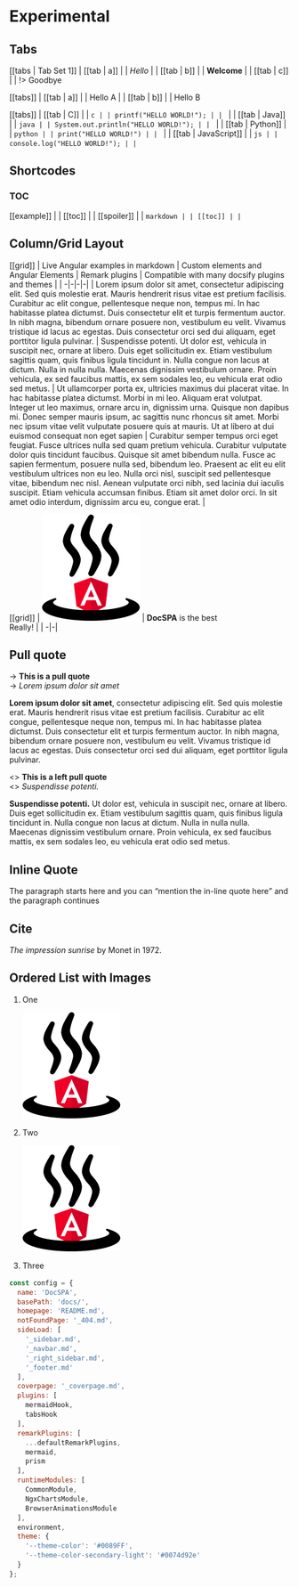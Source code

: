 # Experimental

## Tabs

[[tabs | Tab Set 1]]
| [[tab | a]]
| | *Hello*
|
| [[tab | b]]
| | **Welcome**
|
| [[tab | c]]
| | !> Goodbye

[[tabs]]
| [[tab | a]]
| | Hello A
|
| [[tab | b]]
| | Hello B

[[tabs]]
| [[tab | C]]
| | ```c
| | printf("HELLO WORLD!");
| | ```
|
| [[tab | Java]]
| | ```java
| | System.out.println("HELLO WORLD!");
| | ```
|
| [[tab | Python]]
| | ```python
| | print("HELLO WORLD!")
| | ```
|
| [[tab | JavaScript]]
| | ```js
| | console.log("HELLO WORLD!");
| | ```

## Shortcodes

### TOC

[[example]]
|
| [[toc]]
|
| [[spoiler]]
| | ```markdown
| | [[toc]]
| | ```

## Column/Grid Layout

[[grid]]
| Live Angular examples in markdown | Custom elements and Angular Elements | Remark plugins | Compatible with many docsify plugins and themes |
| -|-|-|-|
| Lorem ipsum dolor sit amet, consectetur adipiscing elit. Sed quis molestie erat. Mauris hendrerit risus vitae est pretium facilisis. Curabitur ac elit congue, pellentesque neque non, tempus mi. In hac habitasse platea dictumst. Duis consectetur elit et turpis fermentum auctor. In nibh magna, bibendum ornare posuere non, vestibulum eu velit. Vivamus tristique id lacus ac egestas. Duis consectetur orci sed dui aliquam, eget porttitor ligula pulvinar. | Suspendisse potenti. Ut dolor est, vehicula in suscipit nec, ornare at libero. Duis eget sollicitudin ex. Etiam vestibulum sagittis quam, quis finibus ligula tincidunt in. Nulla congue non lacus at dictum. Nulla in nulla nulla. Maecenas dignissim vestibulum ornare. Proin vehicula, ex sed faucibus mattis, ex sem sodales leo, eu vehicula erat odio sed metus. | Ut ullamcorper porta ex, ultricies maximus dui placerat vitae. In hac habitasse platea dictumst. Morbi in mi leo. Aliquam erat volutpat. Integer ut leo maximus, ornare arcu in, dignissim urna. Quisque non dapibus mi. Donec semper mauris ipsum, ac sagittis nunc rhoncus sit amet. Morbi nec ipsum vitae velit vulputate posuere quis at mauris. Ut at libero at dui euismod consequat non eget sapien | Curabitur semper tempus orci eget feugiat. Fusce ultrices nulla sed quam pretium vehicula. Curabitur vulputate dolor quis tincidunt faucibus. Quisque sit amet bibendum nulla. Fusce ac sapien fermentum, posuere nulla sed, bibendum leo. Praesent ac elit eu elit vestibulum ultrices non eu leo. Nulla orci nisl, suscipit sed pellentesque vitae, bibendum nec nisl. Aenean vulputate orci nibh, sed lacinia dui iaculis suscipit. Etiam vehicula accumsan finibus. Etiam sit amet dolor orci. In sit amet odio interdum, dignissim arcu eu, congue erat. |

[[grid]]
| ![](./logo.png) | **DocSPA** is the best<br />Really! |
| -|-|

<style>
.markdown-section .custom-block.grid table {
  width: 100%;
}

.markdown-section .custom-block.grid table,
.markdown-section .custom-block.grid tr,
.markdown-section .custom-block.grid th,
.markdown-section .custom-block.grid td {
  border: none;
  vertical-align: top;
}
</style>

## Pull quote

-> **This is a pull quote**  
-> *Lorem ipsum dolor sit amet*

**Lorem ipsum dolor sit amet**, consectetur adipiscing elit. Sed quis molestie erat. Mauris hendrerit risus vitae est pretium facilisis. Curabitur ac elit congue, pellentesque neque non, tempus mi. In hac habitasse platea dictumst. Duis consectetur elit et turpis fermentum auctor. In nibh magna, bibendum ornare posuere non, vestibulum eu velit. Vivamus tristique id lacus ac egestas. Duis consectetur orci sed dui aliquam, eget porttitor ligula pulvinar.

<> **This is a left pull quote**  
<> *Suspendisse potenti.*

**Suspendisse potenti.** Ut dolor est, vehicula in suscipit nec, ornare at libero. Duis eget sollicitudin ex. Etiam vestibulum sagittis quam, quis finibus ligula tincidunt in. Nulla congue non lacus at dictum. Nulla in nulla nulla. Maecenas dignissim vestibulum ornare. Proin vehicula, ex sed faucibus mattis, ex sem sodales leo, eu vehicula erat odio sed metus.

<style>
blockquote.box {
  float: right;
  width: 30%;
  margin: 0.4em 0 0 20px;
  background: #ddf;
  padding: 13px;
}

blockquote.box-left {
  float: left;
  width: 30%;
  background: #ddf;
  margin: 0.4em 20px 0 0;
  padding: 13px;
  border-left: none;
  border-right: 4px solid var(--theme-color, #0074d9);
}
</style>

## Inline Quote

The paragraph starts here and you can <q>mention the in-line quote here</q> and the paragraph continues

## Cite

<cite>The impression sunrise</cite> by Monet in 1972.

## Ordered List with Images

1. One

    ![](./logo.png)

2. Two

    ![](./logo.png)

3. Three

```javascript { .linenos mark="13-27" }
const config = {
  name: 'DocSPA',
  basePath: 'docs/',
  homepage: 'README.md',
  notFoundPage: '_404.md',
  sideLoad: [
    '_sidebar.md',
    '_navbar.md',
    '_right_sidebar.md',
    '_footer.md'
  ],
  coverpage: '_coverpage.md',
  plugins: [
    mermaidHook,
    tabsHook
  ],
  remarkPlugins: [
    ...defaultRemarkPlugins,
    mermaid,
    prism
  ],
  runtimeModules: [
    CommonModule,
    NgxChartsModule,
    BrowserAnimationsModule
  ],
  environment,
  theme: {
    '--theme-color': '#0089FF',
    '--theme-color-secondary-light': '#0074d92e'
  }
};
```
